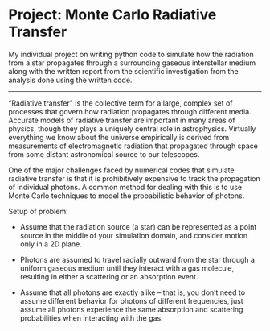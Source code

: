 # Project: Monte Carlo Radiative Transfer

My individual project on writing python code to simulate how the radiation from a star propagates 
through a surrounding gaseous interstellar medium along with the written report from the scientific
investigation from the analysis done using the written code.

---

“Radiative transfer" is the collective term for a large, complex set of processes that govern how 
radiation propagates through different media. Accurate models of radiative transfer are important 
in many areas of physics, though they plays a uniquely central role in astrophysics. Virtually 
everything we know about the universe empirically is derived from measurements of electromagnetic 
radiation that propagated through space from some distant astronomical source to our telescopes.

One of the major challenges faced by numerical codes that simulate radiative transfer is
that it is prohibitively expensive to track the propagation of individual photons. A common
method for dealing with this is to use Monte Carlo techniques to model the probabilistic
behavior of photons.

Setup of problem:
- Assume that the radiation source (a star) can be represented as a point source
in the middle of your simulation domain, and consider motion only in a 2D plane.

- Photons are assumed to travel radially outward from the star through a uniform
gaseous medium until they interact with a gas molecule, resulting in either a
scattering or an absorption event.

- Assume that all photons are exactly alike – that is, you don’t need to assume
different behavior for photons of different frequencies, just assume all photons
experience the same absorption and scattering probabilities when interacting
with the gas.


